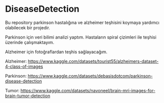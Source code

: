 # DiseaseDetection

Bu repository parkinson hastalığına ve alzheimer teşhisini koymaya yardımcı olabilecek bir projedir.

Parkinson için veri bilimi analizi yaptım. Hastaların spiral çizimleri ile teşhisi üzerinde çalışmaktayım.

Alzheimer için fotoğraflardan teşhis sağlayacağım.


Alzheimer: https://www.kaggle.com/datasets/tourist55/alzheimers-dataset-4-class-of-images

Parkinson: https://www.kaggle.com/datasets/debasisdotcom/parkinson-disease-detection

Tumor: https://www.kaggle.com/datasets/navoneel/brain-mri-images-for-brain-tumor-detection
